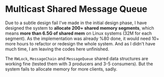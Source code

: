 # Multicast Shared Message Queue

Due to a subtle design fail I've made in the initial design phase, I have designed the system to **allocate 200+ shared memory segments**, which means **more than 6.5G of shared mem** on Linux systems (32M for each segment). As the implementation was already %80 done, it would need 10+ more hours to refactor or redesign the whole system. And as I didn't have much time, I am leaving the codes here unfinished.

The `RWLock`, `MessageChain` and `MessageQueue` shared data structures are working fine (tested them with 3 producers and 3-5 consumers). But the system fails to allocate memory for more clients, sadly.